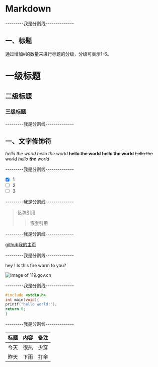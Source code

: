 # Markdown

---------我是分割线--------------

## 一、标题

通过增加#的数量来进行标题的分级，分级可表示1-6。

# 一级标题
## 二级标题
### 三级标题

---------我是分割线--------------

## 一、文字修饰符
*hello the world*
_hello the world_
**hello the world**
__hello the world__
~~hello the world~~
_hello **the** world_

---------我是分割线--------------

- [x] 1
- [ ] 2
- [ ] 3

---------我是分割线--------------

> 区块引用
>> 嵌套引用

---------我是分割线--------------

[github我的主页](http://github.com/jsliker)

---------我是分割线--------------

hey ! Is this fire warm to you?

![Image of 119.gov.cn](http://weixin.119.gov.cn/uploads///3/c/3/a/thumb_55f695528a6ee.jpg)

---------我是分割线--------------

```c
#include <stdio.h>
int main(void){
printf("hello world!");
return 0;
}
```
---------我是分割线--------------

标题 | 内容 | 备注
-----|------|-----
今天 | 很热 | 少穿
昨天 | 下雨 | 打伞
